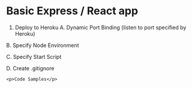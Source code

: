 # Basic Express / React app

1. Deploy to Heroku
  A. Dynamic Port Binding (listen to port specified by Heroku)

  B. Specify Node Environment

  C. Specify Start Script

  D. Create .gitignore

```
<p>Code Samples</p>
```

